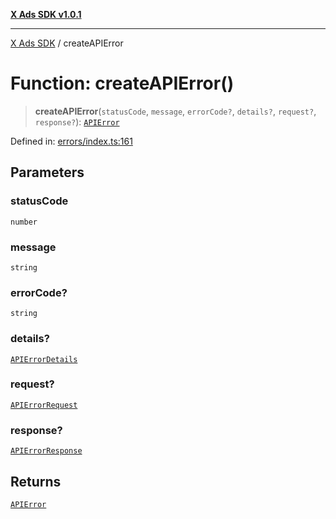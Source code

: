[**X Ads SDK v1.0.1**](../README.md)

***

[X Ads SDK](../globals.md) / createAPIError

# Function: createAPIError()

> **createAPIError**(`statusCode`, `message`, `errorCode?`, `details?`, `request?`, `response?`): [`APIError`](../classes/APIError.md)

Defined in: [errors/index.ts:161](https://github.com/kage1020/x-ads-sdk/blob/main/src/errors/index.ts#L161)

## Parameters

### statusCode

`number`

### message

`string`

### errorCode?

`string`

### details?

[`APIErrorDetails`](../interfaces/APIErrorDetails.md)

### request?

[`APIErrorRequest`](../interfaces/APIErrorRequest.md)

### response?

[`APIErrorResponse`](../interfaces/APIErrorResponse.md)

## Returns

[`APIError`](../classes/APIError.md)
